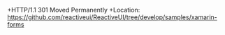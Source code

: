 +HTTP/1.1 301 Moved Permanently
+Location: https://github.com/reactiveui/ReactiveUI/tree/develop/samples/xamarin-forms
